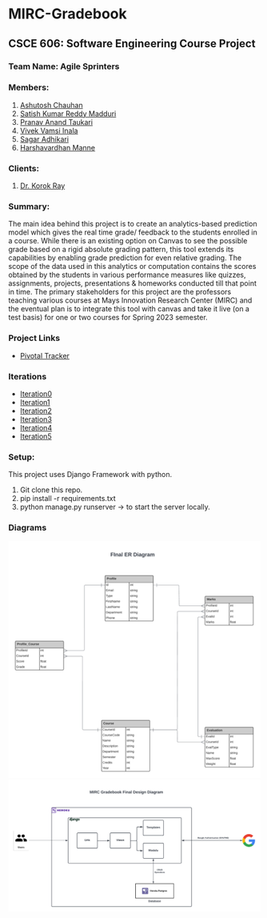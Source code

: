 # MIRC-Gradebook
## CSCE 606: Software Engineering Course Project

### Team Name: Agile Sprinters

### Members: 
1.  [Ashutosh Chauhan](mailto:ashutosh@tamu.edu)
2.	[Satish Kumar Reddy Madduri](mailto:satish_reddy@tamu.edu) 
3.	[Pranav Anand Taukari](mailto:pranav.taukari@tamu.edu)  
4.	[Vivek Vamsi Inala](mailto:vivekvamsi@tamu.edu)
6.	[Sagar Adhikari](mailto:sagar0073@tamu.edu) 
7.	[Harshavardhan Manne](mailto:harshavardhan_manne@tamu.edu)

### Clients:
1. [Dr. Korok Ray](mailto:korok@tamu.edu)

### Summary: 

The main idea behind this project is to create an analytics-based prediction model which gives the real time grade/ feedback to the students enrolled in a course. While there is an existing option on Canvas to see the possible grade based on a rigid absolute grading pattern, this tool extends its capabilities by enabling grade prediction for even relative grading. The scope of the data used in this analytics or computation contains the scores obtained by the students in various performance measures like quizzes, assignments, projects, presentations & homeworks conducted till that point in time. The primary stakeholders for this project are the professors teaching various courses at Mays Innovation Research Center (MIRC) and the eventual plan is to integrate this tool with canvas and take it live (on a test basis) for one or two courses for Spring 2023 semester.

### Project Links
* [Pivotal Tracker](https://www.pivotaltracker.com/n/projects/2598982)

### Iterations
* [Iteration0](https://github.com/satish-reddy-tamu/MIRC-Gradebook/blob/main/documentation/Fall2022/i0.tar)
* [Iteration1](https://github.com/satish-reddy-tamu/MIRC-Gradebook/blob/main/documentation/Fall2022/i1.tar)
* [Iteration2](https://github.com/satish-reddy-tamu/MIRC-Gradebook/blob/main/documentation/Fall2022/i2.tar)
* [Iteration3](https://github.com/satish-reddy-tamu/MIRC-Gradebook/blob/main/documentation/Fall2022/i3.tar)
* [Iteration4](https://github.com/satish-reddy-tamu/MIRC-Gradebook/blob/main/documentation/Fall2022/i4.tar)
* [Iteration5](https://github.com/satish-reddy-tamu/MIRC-Gradebook/blob/main/documentation/Fall2022/i5.tar)

### Setup:
This project uses Django Framework with python.
1. Git clone this repo.
2. pip install -r requirements.txt
3. python manage.py runserver -> to start the server locally.

### Diagrams
![Final Er Diagram](documentation/diagrams/final_ER_diagram.png)
![Final Design Diagram](documentation/diagrams/final_design_diagram.png)
